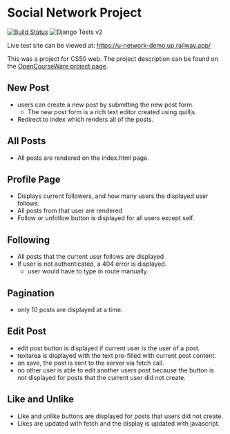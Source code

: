# Social Network Project
[![Build Status](https://travis-ci.com/fross123/cs50w_project4.svg?token=63YWzg2eCjLxZNQQiney&branch=master)](https://travis-ci.com/fross123/cs50w_project4)
![Django Tests v2](https://github.com/fross123/cs50w_project4/workflows/Django%20Tests%20v2/badge.svg)

Live test site can be viewed at: https://u-network-demo.up.railway.app/

This was a project for CS50 web. The project description can be found on the [OpenCourseWare project page](https://cs50.harvard.edu/web/2020/projects/4/network/).

## New Post
- users can create a new post by submitting the new post form.
    - The new post form is a rich text editor created using quilljs.
-  Redirect to index which renders all of the posts.

## All Posts
- All posts are rendered on the index.html page.

## Profile Page
- Displays current followers, and how many users the displayed user follows.
- All posts from that user are rendered
- Follow or unfollow button is displayed for all users except self.

## Following
- All posts that the current user follows are displayed
- If user is not authenticated, a 404 error is displayed.
    - user would have to type in route manually.

## Pagination
- only 10 posts are displayed at a time.

## Edit Post
- edit post button is displayed if current user is the user of a post.
- textarea is displayed with the text pre-filled with current post content.
- on save, the post is sent to the server via fetch call.
- no other user is able to edit another users post because the button is not displayed for posts that the current user did not create.

## Like and Unlike
- Like and unlike buttons are displayed for posts that users did not create.
- Likes are updated with fetch and the display is updated with javascript.
